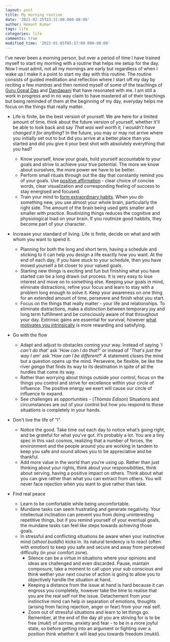```yaml
---
layout: post
title: My morning routine
date: '2021-02-25T23:31:00.000-08:00'
author: Hemant Kumar
tags: life
categories: life
comments: true
modified_time: '2022-01-05T05:37:00.000-08:00'
---
```


I've never been a morning person, but over a period of time I have trained myself to start my morning with a routine that helps me setup for the day. Now I must admit, not all my mornings are early but regardless of when I wake up I make it a point to start my day with this routine. The routine consists of guided meditation and reflection where I start off my day by reciting a few *mantras* and then remind myself of some of the teachings of [Guru Gopal Das](https://twitter.com/gaurgopald) and [Dandapani](https://twitter.com/DandapaniLLC) that have resonated with me. I am still a work in progress and in no way claim to have mastered all of their teachings but being reminded of them at the beginning of my day, everyday helps me focus on the things that really matter.

- Life is finite, be the best version of yourself. We are here for a limited amount of time, think about the future version of yourself, whether it'll be able to look back and say *That was well worth it, I wouldn't have changed it for anything*? In the future, you may or may not arrive where you initially set out to but did you arrive at a better place than you started and did you give it your best shot with absolutely everything that you had?
  - Know yourself, know your goals, hold yourself accountable to your goals and strive to achieve your true potential. The more we know about ourselves, the more power we have to be better.
  - Perform small rituals through out the day that constantly remind you of your goals. Use [positive affirmation](https://positivepsychology.com/daily-affirmations/) - clear choice of concise words, clear visualization and corresponding feeling of success to stay energised and focused.
  - Train your mind to [form extraordinary habits](https://www.sciencedaily.com/releases/2019/01/190128105227.htm). When you do something new, you use almost your whole brain, particularly the right side. The amount of the brain being used gets smaller and smaller with practice. Routinizing things reduces the cognitive and physiological load on your brain. If you routinize good habbits, they become part of your character.
  
- Increase your standard of living. Life is finite, decide on what and with whom you want to spend it.
  - Planning for both the long and short term, having a schedule and sticking to it can help you design a life exactly how you want. At the end of each day, if you have stuck to your schedule, then you have moved yourself a bit closer to your valued goals.
  - Starting new things is exciting and fun but finishing what you have started can be a long drawn out process. It is very easy to lose interest and move on to something else. Keeping your goals in mind, eliminate distractions, refine your focus and learn to stay with a problem long enough to solve it. Keep your awareness on one thing for an extended amount of time, persevere and finish what you start.
  - Focus on the things that really matter - your life and relationships. To eliminate distractions, make a distinction between temporary joy and long term fulfillment and be consciously aware of that throughout your day. Extrinsic gains are essential for survival, however [what motivates you intrinsically](https://www.healthline.com/health/intrinsic-motivation#extrinsic-motivation) is more rewarding and satisfying.

- Go with the flow
  - Adapt and adjust to obstacles coming your way. Instead of saying '*I can't do that*' ask '*How can I do that?*' or instead of '*That's just the way I am*' ask '*How can I be  different?*' A statement closes the mind but a question opens up the mind. Persevere, be flexible, be like the river *ganga* that finds its way to its destination in spite of all the hurdles that come its way.
  - Rather than worrying about things outside your control, focus on the things you control and strive for excellence within your circle of influence. The positive energy we exert will cause our circle of influence to expand.
  - See challenges as opportunities - (*Thomas Edison*) Situations and circumstances are out of your control but how you respond to those situations is completely in your hands.

- Don't live the life of "I".
  - Notice the good. Take time out each day to notice what’s going right, and be grateful for what you’ve got. It’s probably a lot. You are a tiny spec in this vast cosmos, realizing that a number of forces, the environment and the people around you are working in tandem to keep you safe and sound allows you to be appreciative and be thankful.
  - Add more value in the world than you’re using up. Rather than just thinking about your rights, think about your responsibilities, think about serving, having a positive impact on others. Think about what you can give rather than what you can extract from others. You will never face rejection when you want to give rather than take.

- Find real peace
  - Learn to be comfortable while being uncomfortable.
  - Mundane tasks can seem frustrating and generate negativity. Your intellectual inclination can prevent you from doing uninteresting repetitive things, but if you remind yourself of your eventual goals, the mundane tasks can feel like steps towards achieving those goals.
  - In stressful and conflicting situations be aware when your instinctive mind (*sthool buddhi*) kicks in. Its natural tendency is to react (often with emotion) to keep you safe and secure and away from perceived difficulty (in your comfort zone).
    - Silence can be a virtue in situations where your opinions and ideas are challenged and even discarded. Pause, mantain composure, take a moment to call upon your sub conscious and think wether your next course of action is going to allow you to objectively handle the situation at hand.
    - Keeping a distance from the issue at hand is hard because it can engross you completely, however take the time to realise that you are the real self not the issue. Detachement from your instinctive mind can help in separation of emotions, thoughts (arising from facing rejection, anger or fear) from your real self. 
    - Zoom out of stressful situations and learn to let things go. Remember, at the end of the day all you are striving for is to be free (*mukt*) of sorrow, anxiety and fear - to be in a more joyful state, so before getting into an argument or fighting over a position think whether it will lead you towards freedom (*mukti*).
